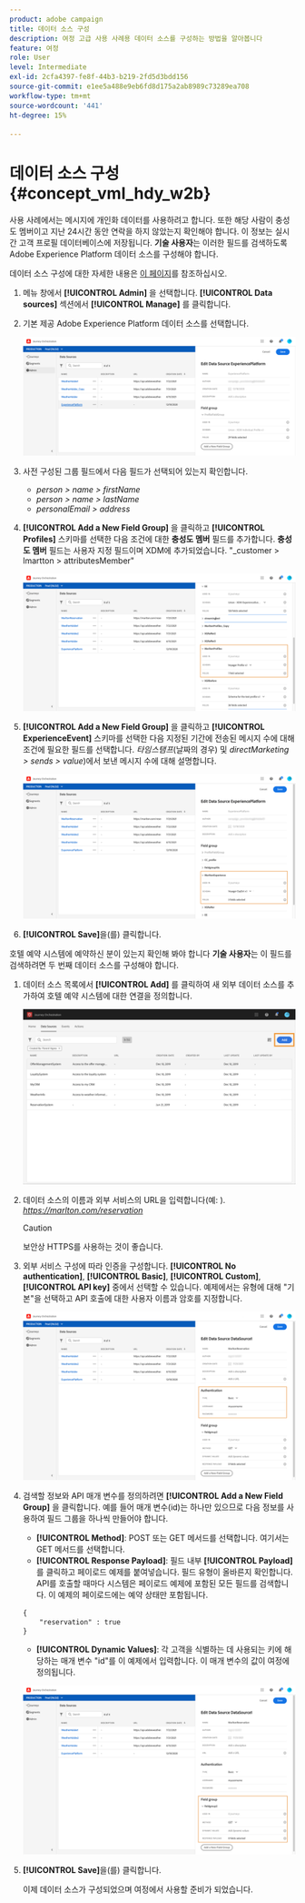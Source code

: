 ```yaml
---
product: adobe campaign
title: 데이터 소스 구성
description: 여정 고급 사용 사례용 데이터 소스를 구성하는 방법을 알아봅니다
feature: 여정
role: User
level: Intermediate
exl-id: 2cfa4397-fe8f-44b3-b219-2fd5d3bdd156
source-git-commit: e1ee5a488e9eb6fd8d175a2ab8989c73289ea708
workflow-type: tm+mt
source-wordcount: '441'
ht-degree: 15%

---
```


# 데이터 소스 구성 {#concept_vml_hdy_w2b}

사용 사례에서는 메시지에 개인화 데이터를 사용하려고 합니다. 또한 해당 사람이 충성도 멤버이고 지난 24시간 동안 연락을 하지 않았는지 확인해야 합니다. 이 정보는 실시간 고객 프로필 데이터베이스에 저장됩니다. **기술 사용자**&#x200B;는 이러한 필드를 검색하도록 Adobe Experience Platform 데이터 소스를 구성해야 합니다.

데이터 소스 구성에 대한 자세한 내용은 [이 페이지](../datasource/about-data-sources.md)를 참조하십시오.

1. 메뉴 창에서 **[!UICONTROL Admin]** 을 선택합니다. **[!UICONTROL Data sources]** 섹션에서 **[!UICONTROL Manage]** 를 클릭합니다.
1. 기본 제공 Adobe Experience Platform 데이터 소스를 선택합니다.

   ![](../assets/journey23.png)

1. 사전 구성된 그룹 필드에서 다음 필드가 선택되어 있는지 확인합니다.

   * _person > name > firstName_
   * _person > name > lastName_
   * _personalEmail > address_

1. **[!UICONTROL Add a New Field Group]** 을 클릭하고 **[!UICONTROL Profiles]** 스키마를 선택한 다음 조건에 대한 **충성도 멤버** 필드를 추가합니다. **충성도 멤버** 필드는 사용자 지정 필드이며 XDM에 추가되었습니다. &quot;_customer > lmartton > attributesMember&quot;

   ![](../assets/journeyuc2_6.png)

1. **[!UICONTROL Add a New Field Group]** 을 클릭하고 **[!UICONTROL ExperienceEvent]** 스키마를 선택한 다음 지정된 기간에 전송된 메시지 수에 대해 조건에 필요한 필드를 선택합니다. _타임스탬프_(날짜의 경우) 및 _directMarketing > sends > value_)에서 보낸 메시지 수에 대해 설명합니다.

   ![](../assets/journeyuc2_7.png)

1. **[!UICONTROL Save]**&#x200B;을(를) 클릭합니다.

호텔 예약 시스템에 예약하신 분이 있는지 확인해 봐야 합니다 **기술 사용자**&#x200B;는 이 필드를 검색하려면 두 번째 데이터 소스를 구성해야 합니다.

1. 데이터 소스 목록에서 **[!UICONTROL Add]** 를 클릭하여 새 외부 데이터 소스를 추가하여 호텔 예약 시스템에 대한 연결을 정의합니다.

   ![](../assets/journeyuc2_9.png)

1. 데이터 소스의 이름과 외부 서비스의 URL을 입력합니다(예: ). _https://marlton.com/reservation_

   >[!CAUTION]
   >
   >보안상 HTTPS를 사용하는 것이 좋습니다.

1. 외부 서비스 구성에 따라 인증을 구성합니다. **[!UICONTROL No authentication]**, **[!UICONTROL Basic]**, **[!UICONTROL Custom]**, **[!UICONTROL API key]** 중에서 선택할 수 있습니다. 예제에서는 유형에 대해 &quot;기본&quot;을 선택하고 API 호출에 대한 사용자 이름과 암호를 지정합니다.

   ![](../assets/journeyuc2_10.png)

1. 검색할 정보와 API 매개 변수를 정의하려면 **[!UICONTROL Add a New Field Group]** 을 클릭합니다. 예를 들어 매개 변수(id)는 하나만 있으므로 다음 정보를 사용하여 필드 그룹을 하나씩 만들어야 합니다.

   * **[!UICONTROL Method]**: POST 또는 GET 메서드를 선택합니다. 여기서는 GET 메서드를 선택합니다.
   * **[!UICONTROL Response Payload]**: 필드 내부 **[!UICONTROL Payload]** 를 클릭하고 페이로드 예제를 붙여넣습니다. 필드 유형이 올바른지 확인합니다. API를 호출할 때마다 시스템은 페이로드 예제에 포함된 모든 필드를 검색합니다. 이 예제의 페이로드에는 예약 상태만 포함됩니다.

   ```
   {
       "reservation" : true
   }
   ```

   * **[!UICONTROL Dynamic Values]**: 각 고객을 식별하는 데 사용되는 키에 해당하는 매개 변수 &quot;id&quot;를 이 예제에서 입력합니다. 이 매개 변수의 값이 여정에 정의됩니다.

   ![](../assets/journeyuc2_11.png)

1. **[!UICONTROL Save]**&#x200B;을(를) 클릭합니다.

   이제 데이터 소스가 구성되었으며 여정에서 사용할 준비가 되었습니다.
